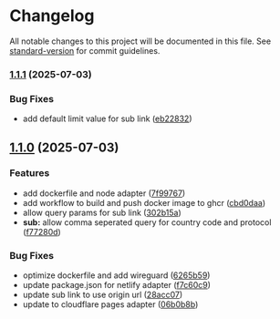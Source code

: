 # Changelog

All notable changes to this project will be documented in this file. See [standard-version](https://github.com/conventional-changelog/standard-version) for commit guidelines.

### [1.1.1](https://github.com/NaMiraNet/namira-web/compare/v1.1.0...v1.1.1) (2025-07-03)


### Bug Fixes

* add default limit value for sub link ([eb22832](https://github.com/NaMiraNet/namira-web/commit/eb22832a611bec0e17737be7226116234c72d47a))

## [1.1.0](https://github.com/NaMiraNet/namira-web/compare/v1.0.0...v1.1.0) (2025-07-03)


### Features

* add dockerfile and node adapter ([7f99767](https://github.com/NaMiraNet/namira-web/commit/7f9976707dbe5648997cc6ae7dc2e3cb5fc68642))
* add workflow to build and push docker image to ghcr ([cbd0daa](https://github.com/NaMiraNet/namira-web/commit/cbd0daa899081681189b99d4986d5412eee9cdff))
* allow query params for sub link ([302b15a](https://github.com/NaMiraNet/namira-web/commit/302b15a97de83a98427bb4935757629336bdb2c3))
* **sub:** allow comma seperated query for country code and protocol ([f77280d](https://github.com/NaMiraNet/namira-web/commit/f77280dea491d2b484d24bb39547dd93f3386289))


### Bug Fixes

* optimize dockerfile and add wireguard ([6265b59](https://github.com/NaMiraNet/namira-web/commit/6265b592deede22b8ed0ed00200f4193e48829a0))
* update package.json for netlify adapter ([f7c60c9](https://github.com/NaMiraNet/namira-web/commit/f7c60c92062aa315c6c01f650b357161470c763b))
* update sub link to use origin url ([28acc07](https://github.com/NaMiraNet/namira-web/commit/28acc074c879ee210473a573d77594ae5d56257d))
* update to cloudflare pages adapter ([06b0b8b](https://github.com/NaMiraNet/namira-web/commit/06b0b8ba80c6e6203f5b76c3844a54df1ad869f4))
